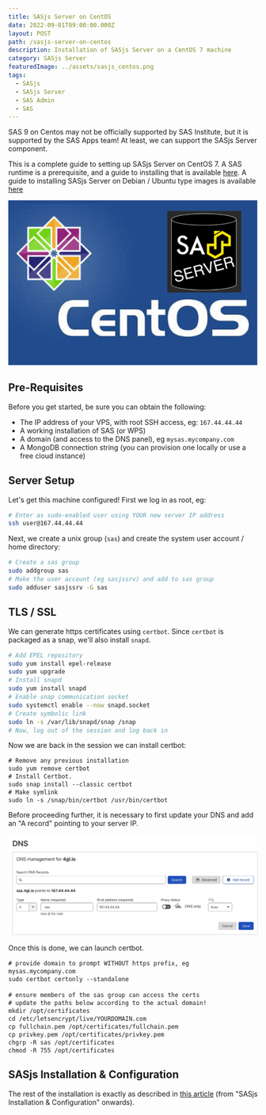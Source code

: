 ```yaml
---
title: SASjs Server on CentOS
date: 2022-09-01T09:00:00.000Z
layout: POST
path: /sasjs-server-on-centos
description: Installation of SASjs Server on a CentOS 7 machine
category: SASjs Server
featuredImage: ../assets/sasjs_centos.png
tags:
  - SASjs
  - SASjs Server
  - SAS Admin
  - SAS
---
```


SAS 9 on Centos may not be officially supported by SAS Institute, but it is supported by the SAS Apps team!  At least, we can support the SASjs Server component.

This is a complete guide to setting up SASjs Server on CentOS 7.  A SAS runtime is a prerequisite, and a guide to installing that is available [here](https://rawsas.com/sas-centos/).  A guide to installing SASjs Server on Debian / Ubuntu type images is available [here](https://sasapps.io/sasjs-server-on-vps)

![](../assets/sasjs_centos.png)

## Pre-Requisites

Before you get started, be sure you can obtain the following:

* The IP address of your VPS, with root SSH access, eg: `167.44.44.44`
* A working installation of SAS (or WPS)
* A domain (and access to the DNS panel), eg `mysas.mycompany.com`
* A MongoDB connection string (you can provision one locally or use a free cloud instance)


## Server Setup

Let's get this machine configured! First we log in as root, eg:

```bash
# Enter as sudo-enabled user using YOUR new server IP address
ssh user@167.44.44.44
```

Next, we create a unix group (`sas`) and create the system user account / home directory:

```bash
# Create a sas group
sudo addgroup sas
# Make the user account (eg sasjssrv) and add to sas group
sudo adduser sasjssrv -G sas
```


## TLS / SSL

We can generate https certificates using `certbot`.  Since `certbot` is packaged as a snap, we'll also install `snapd`.

```bash
# Add EPEL repository
sudo yum install epel-release
sudo yum upgrade
# Install snapd
sudo yum install snapd
# Enable snap communication socket
sudo systemctl enable --now snapd.socket
# Create symbolic link
sudo ln -s /var/lib/snapd/snap /snap
# Now, log out of the session and log back in
```

Now we are back in the session we can install certbot:

```
# Remove any previous installation
sudo yum remove certbot
# Install Certbot.
sudo snap install --classic certbot
# Make symlink
sudo ln -s /snap/bin/certbot /usr/bin/certbot
```

Before proceeding further, it is necessary to first update your DNS and add an "A record" pointing to your server IP.

![](../assets/sasjs_server_dns.png)

Once this is done, we can launch certbot.

```
# provide domain to prompt WITHOUT https prefix, eg mysas.mycompany.com
sudo certbot certonly --standalone

# ensure members of the sas group can access the certs
# update the paths below according to the actual domain!
mkdir /opt/certificates
cd /etc/letsencrypt/live/YOURDOMAIN.com
cp fullchain.pem /opt/certificates/fullchain.pem
cp privkey.pem /opt/certificates/privkey.pem
chgrp -R sas /opt/certificates
chmod -R 755 /opt/certificates
```

## SASjs Installation & Configuration

The rest of the installation is exactly as described in [this article](https://sasapps.io/sasjs-server-on-vps) (from "SASjs Installation & Configuration" onwards).

